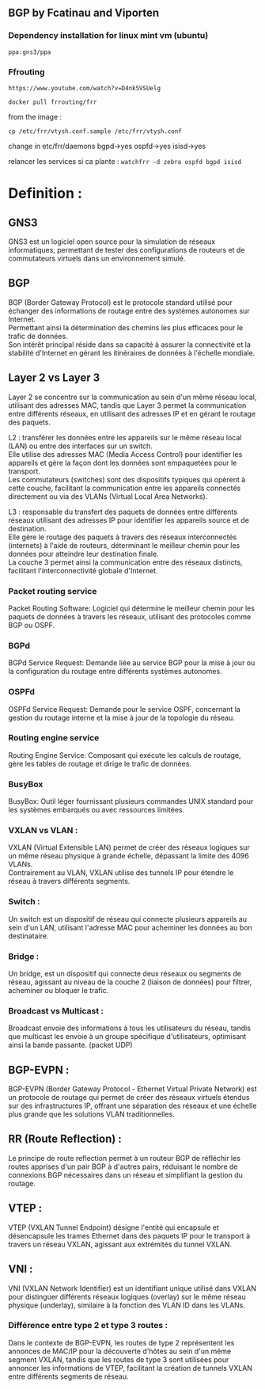 ## BGP by Fcatinau and Viporten


### Dependency installation for linux mint vm (ubuntu)

`ppa:gns3/ppa`

### Ffrouting
`https://www.youtube.com/watch?v=D4nk5VSUelg`

`docker pull frrouting/frr`

from the image : 

`cp /etc/frr/vtysh.conf.sample /etc/frr/vtysh.conf`

change in etc/frr/daemons 
bgpd->yes
ospfd->yes
isisd->yes

relancer les services si ca plante : `watchfrr -d zebra ospfd bgpd isisd`

# Definition :

## GNS3 
GNS3 est un logiciel open source pour la simulation de réseaux informatiques, permettant de tester des configurations de routeurs et de commutateurs virtuels dans un environnement simulé.   

## BGP

BGP (Border Gateway Protocol) est le protocole standard utilisé pour échanger des informations de routage entre des systèmes autonomes sur Internet.  
Permettant ainsi la détermination des chemins les plus efficaces pour le trafic de données.    
Son intérêt principal réside dans sa capacité à assurer la connectivité et la stabilité d'Internet en gérant les itinéraires de données à l'échelle mondiale.   

## Layer 2 vs Layer 3

 Layer 2 se concentre sur la communication au sein d'un même réseau local, utilisant des adresses MAC, tandis que Layer 3 permet la communication entre différents réseaux, en utilisant des adresses IP et en gérant le routage des paquets.   

L2 : transférer les données entre les appareils sur le même réseau local (LAN) ou entre des interfaces sur un switch.   
Elle utilise des adresses MAC (Media Access Control) pour identifier les appareils et gère la façon dont les données sont empaquetées pour le transport.   
Les commutateurs (switches) sont des dispositifs typiques qui opèrent à cette couche, facilitant la communication entre les appareils connectés directement ou via des VLANs (Virtual Local Area Networks).

L3 : responsable du transfert des paquets de données entre différents réseaux utilisant des adresses IP pour identifier les appareils source et de destination.   
Elle gère le routage des paquets à travers des réseaux interconnectés (internets) à l'aide de routeurs, déterminant le meilleur chemin pour les données pour atteindre leur destination finale.   
La couche 3 permet ainsi la communication entre des réseaux distincts, facilitant l'interconnectivité globale d'Internet.

### Packet routing service

Packet Routing Software: Logiciel qui détermine le meilleur chemin pour les paquets de données à travers les réseaux, utilisant des protocoles comme BGP ou OSPF.

### BGPd
BGPd Service Request: Demande liée au service BGP pour la mise à jour ou la configuration du routage entre différents systèmes autonomes.

### OSPFd
OSPFd Service Request: Demande pour le service OSPF, concernant la gestion du routage interne et la mise à jour de la topologie du réseau.

### Routing engine service 
Routing Engine Service: Composant qui exécute les calculs de routage, gère les tables de routage et dirige le trafic de données.

### BusyBox
BusyBox: Outil léger fournissant plusieurs commandes UNIX standard pour les systèmes embarqués ou avec ressources limitées.


### VXLAN vs VLAN :
VXLAN (Virtual Extensible LAN) permet de créer des réseaux logiques sur un même réseau physique à grande échelle, dépassant la limite des 4096 VLANs.   
Contrairement au VLAN, VXLAN utilise des tunnels IP pour étendre le réseau à travers différents segments.

### Switch : 
Un switch est un dispositif de réseau qui connecte plusieurs appareils au sein d'un LAN, utilisant l'adresse MAC pour acheminer les données au bon destinataire.


### Bridge : 
Un bridge, est un dispositif qui connecte deux réseaux ou segments de réseau, agissant au niveau de la couche 2 (liaison de données) pour filtrer, acheminer ou bloquer le trafic.

### Broadcast vs Multicast : 
Broadcast envoie des informations à tous les utilisateurs du réseau, tandis que multicast les envoie à un groupe spécifique d'utilisateurs, optimisant ainsi la bande passante.
(packet UDP)

## BGP-EVPN : 
BGP-EVPN (Border Gateway Protocol - Ethernet Virtual Private Network) est un protocole de routage qui permet de créer des réseaux virtuels étendus sur des infrastructures IP, offrant une séparation des réseaux et une échelle plus grande que les solutions VLAN traditionnelles.

## RR (Route Reflection) : 
Le principe de route reflection permet à un routeur BGP de réfléchir les routes apprises d'un pair BGP à d'autres pairs, réduisant le nombre de connexions BGP nécessaires dans un réseau et simplifiant la gestion du routage.

## VTEP : 
VTEP (VXLAN Tunnel Endpoint) désigne l'entité qui encapsule et désencapsule les trames Ethernet dans des paquets IP pour le transport à travers un réseau VXLAN, agissant aux extrémités du tunnel VXLAN.

## VNI : 
VNI (VXLAN Network Identifier) est un identifiant unique utilisé dans VXLAN pour distinguer différents réseaux logiques (overlay) sur le même réseau physique (underlay), similaire à la fonction des VLAN ID dans les VLANs.

### Différence entre type 2 et type 3 routes : 
Dans le contexte de BGP-EVPN, les routes de type 2 représentent les annonces de MAC/IP pour la découverte d'hôtes au sein d'un même segment VXLAN, tandis que les routes de type 3 sont utilisées pour annoncer les informations de VTEP, facilitant la création de tunnels VXLAN entre différents segments de réseau.

